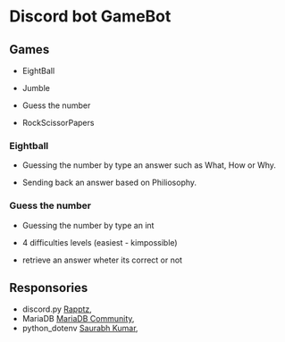 # Discord bot GameBot

## Games

* EightBall

* Jumble

* Guess the number

* RockScissorPapers

### Eightball

*   Guessing the number by type an answer such as What, How or Why.

*   Sending back an answer based on Philiosophy.


### Guess the number

*   Guessing the number by type an int

*   4 difficulties levels (easiest - kimpossible)

*   retrieve an answer wheter its correct or not


## Responsories

- discord.py [Rapptz](https://github.com/Rapptz/discord.py),  <br>
- MariaDB [MariaDB Community](https://github.com/mariadb-corporation/mariadb-connector-python), <br>
- python_dotenv [Saurabh Kumar](https://github.com/motdotla/dotenv),<br>